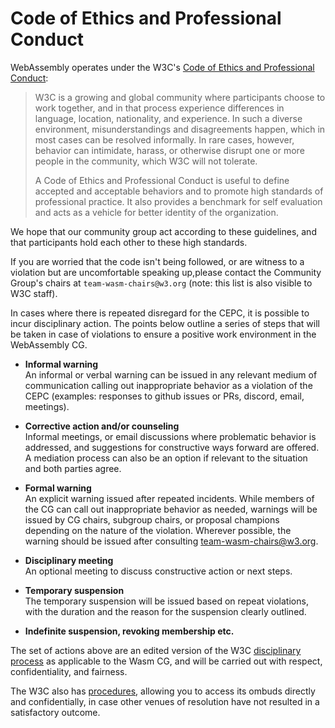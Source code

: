 # Code of Ethics and Professional Conduct

WebAssembly operates under the W3C's
[Code of Ethics and Professional Conduct][]:

> W3C is a growing and global community where participants choose to work
> together, and in that process experience differences in language, location,
> nationality, and experience. In such a diverse environment, misunderstandings
> and disagreements happen, which in most cases can be resolved informally. In
> rare cases, however, behavior can intimidate, harass, or otherwise disrupt one
> or more people in the community, which W3C will not tolerate.
>
> A Code of Ethics and Professional Conduct is useful to define accepted and
> acceptable behaviors and to promote high standards of professional
> practice. It also provides a benchmark for self evaluation and acts as a
> vehicle for better identity of the organization.

We hope that our community group act according to these guidelines, and that
participants hold each other to these high standards. 

If you are worried that the code isn't being followed, or are witness to a violation but are
uncomfortable speaking up,please contact the Community Group's chairs at
`team-wasm-chairs@w3.org` (note: this list is also visible to W3C staff). 

In cases where there is repeated disregard for the CEPC, it is possible to incur disciplinary
action. The points below outline a series of steps that will be taken in case of violations
to ensure a positive work environment in the WebAssembly CG. 

 - **Informal warning**   
   An informal or verbal warning can be issued in any relevant medium of communication calling
   out inappropriate behavior as a violation of the CEPC
   (examples: responses to github issues or PRs, discord, email, meetings).

 - **Corrective action and/or counseling**   
   Informal meetings, or email discussions where problematic behavior is addressed,
   and suggestions for constructive ways forward are offered. A mediation process can also be an
   option if relevant to the situation and both parties agree. 

 - **Formal warning**   
   An explicit warning issued after repeated incidents. While members of the CG can call out
   inappropriate behavior as needed, warnings will be issued by CG chairs, subgroup chairs, or
   proposal champions depending on the nature of the violation. Wherever possible,
   the warning should be issued after consulting team-wasm-chairs@w3.org. 

 - **Disciplinary meeting**  
   An optional meeting to discuss constructive action or next steps.
   
 - **Temporary suspension**  
   The temporary suspension will be issued based on repeat violations,
   with the duration and the reason for the suspension clearly outlined. 

 - **Indefinite suspension, revoking membership etc.**  
 
The set of actions above are an edited version of the W3C [disciplinary process][] as
applicable to the Wasm CG, and will be carried out with respect, confidentiality, and fairness. 

The W3C also has [procedures][],
allowing you to access its ombuds directly and confidentially, in case other venues of resolution have not resulted in a satisfactory outcome.

  [Code of Ethics and Professional Conduct]: https://www.w3.org/Consortium/cepc
  [procedures]: https://www.w3.org/Consortium/pwe/#Procedures
  [disciplinary process]: https://github.com/w3c/PWETF/blob/main/CEPCdisciplinary-process.md 
